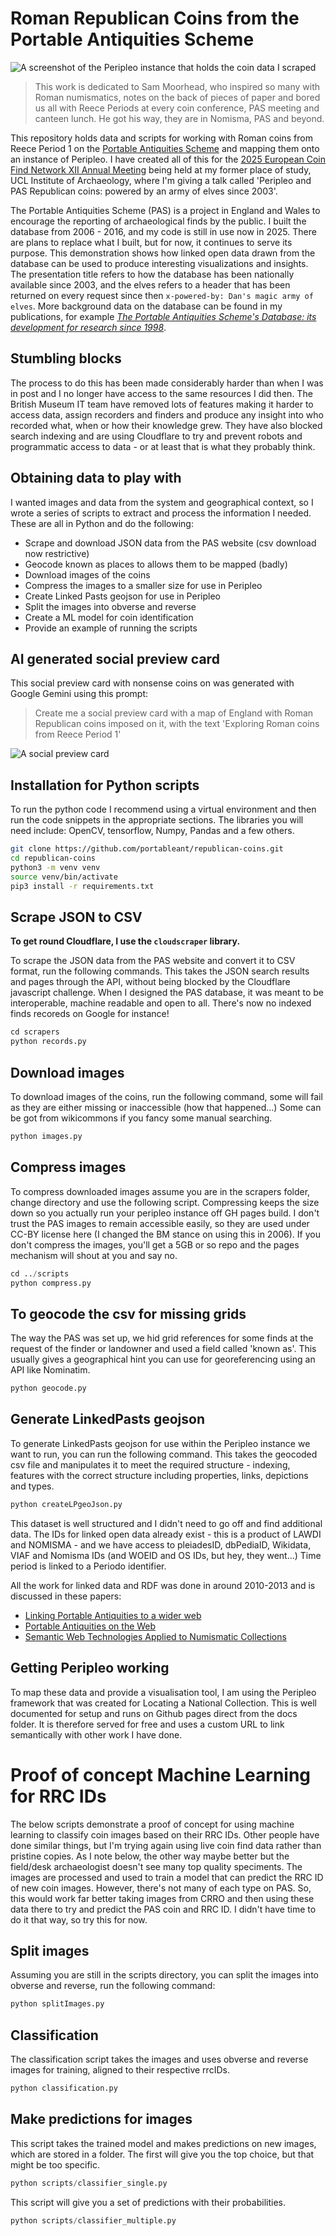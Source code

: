# Roman Republican Coins from the Portable Antiquities Scheme

![A screenshot of the Peripleo instance that holds the coin data I scraped](data/republican-peripleo.png)

> This work is dedicated to Sam Moorhead, who inspired so many with Roman numismatics, notes on the back of pieces of paper and bored us all with Reece Periods at every coin conference, PAS meeting and canteen lunch. He got his way, they are in Nomisma, PAS and beyond.

This repository holds data and scripts for working with Roman coins from Reece Period 1 on the [Portable Antiquities Scheme](https://finds.org.uk/database) and 
mapping them onto an instance of Peripleo. I have created all of this for the [2025 European Coin Find Network XII Annual Meeting](https://fundmuenzen.org/2025/08/22/ecfn-2025-final-programme/) being held at my former place of study, UCL Institute of Archaeology, where I'm giving a talk called 'Peripleo and PAS Republican coins: powered by an army of elves since 2003'. 

The Portable Antiquities Scheme (PAS) is a project in England and Wales to encourage the reporting of archaeological finds by the public. I built the database from 2006 - 2016, and my code is still in use now in 2025. There are plans to replace what I built, but for now, it continues to serve its purpose. This demonstration shows how linked open data drawn from the database can be used to produce interesting visualizations and insights. The presentation title refers to how the database has been nationally available since 2003, and the elves refers to a header that has been returned on every request since then ```x-powered-by: Dan's magic army of elves```. More background data on the database can be found in my publications, for example _[The Portable Antiquities Scheme's Database: its development for research since 1998](https://museologi.st/papers/portable-antiquities-development/)_.

## Stumbling blocks

The process to do this has been made considerably harder than when I was in post and I no longer have access to the same resources I did then. The British Museum IT team have removed lots of features making it harder to access data, assign recorders and finders and produce any insight into who recorded what, when or how their knowledge grew. They have also blocked search indexing and are using Cloudflare to try and prevent robots and programmatic access to data - or at least that is what they probably think. 

## Obtaining data to play with

I wanted images and data from the system and geographical context, so I wrote a series of scripts to extract and process the information I needed. These are all in Python and do the following:

- Scrape and download JSON data from the PAS website (csv download now restrictive)
- Geocode known as places to allows them to be mapped (badly)
- Download images of the coins
- Compress the images to a smaller size for use in Peripleo
- Create Linked Pasts geojson for use in Peripleo
- Split the images into obverse and reverse
- Create a ML model for coin identification
- Provide an example of running the scripts

## AI generated social preview card

This social preview card with nonsense coins on was generated with Google Gemini using this prompt:

> Create me a social preview card with a map of England with Roman Republican coins imposed on it, with the text 'Exploring Roman coins from Reece Period 1'

![A social preview card](docs/images/social-card.png)


## Installation for Python scripts

To run the python code I recommend using a virtual environment and then run the code snippets in the appropriate sections. The libraries you will need include: OpenCV, tensorflow, Numpy, Pandas and a few others. 

```bash
git clone https://github.com/portableant/republican-coins.git
cd republican-coins
python3 -m venv venv
source venv/bin/activate
pip3 install -r requirements.txt
```

## Scrape JSON to CSV

**To get round Cloudflare, I use the `cloudscraper` library.** 

To scrape the JSON data from the PAS website and convert it to CSV format, run the following commands. This takes the JSON search results and pages through the API, without being blocked by the Cloudflare javascript challenge. When I designed the PAS database, it was meant to be interoperable, machine readable and open to all. There's now no indexed finds recoreds on Google for instance!

```python
cd scrapers
python records.py
```

## Download images

To download images of the coins, run the following command, some will fail as they are either missing or inaccessible (how that happened...) 
Some can be got from wikicommons if you fancy some manual searching. 

```python
python images.py
```
## Compress images 

To compress downloaded images assume you are in the scrapers folder, change directory and use the following script. Compressing keeps the size down so you actually run your peripleo instance off GH pages build. I don't trust the PAS images to remain accessible easily, so they are used under CC-BY license here (I changed the BM stance on using this in 2006). If you don't compress the images, you'll get a 5GB or so repo and the pages mechanism will shout at you and say no. 

```python
cd ../scripts
python compress.py
```

## To geocode the csv for missing grids

The way the PAS was set up, we hid grid references for some finds at the request of the finder or landowner and used a field called 'known as'. This usually gives a geographical hint you can use for georeferencing using an API like Nominatim. 

```python
python geocode.py
```

## Generate LinkedPasts geojson

To generate LinkedPasts geojson for use within the Peripleo instance we want to run, you can run the following command. This takes the geocoded csv file and manipulates it to meet the required structure - indexing, features with the correct structure including properties, links, depictions and types.

```python
python createLPgeoJson.py
``` 
This dataset is well structured and I didn't need to go off and find additional data. The IDs for linked open data already exist - this is a product of LAWDI and NOMISMA - and we have access to pleiadesID, dbPediaID, Wikidata, VIAF and Nomisma IDs (and WOEID and OS IDs, but hey, they went...) Time period is linked to a Periodo identifier. 

All the work for linked data and RDF was done in around 2010-2013 and is discussed in these papers:
* [Linking Portable Antiquities to a wider web](https://museologi.st/papers/linking-portable-antiquities-to-a-wider-web/)
* [Portable Antiquities on the Web](https://museologi.st/papers/portable-antiquities-on-the-web/)
* [Semantic Web Technologies Applied to Numismatic Collections](https://museologi.st/papers/semantic-web-technologies-applied-to-numismatic-collections/)

## Getting Peripleo working

To map these data and provide a visualisation tool, I am using the Peripleo framework that was created for Locating a National Collection. This is well documented for setup and runs on Github pages direct from the docs folder. It is therefore served for free and uses a custom URL to link semantically with other work I have done. 

# Proof of concept Machine Learning for RRC IDs

The below scripts demonstrate a proof of concept for using machine learning to classify coin images based on their RRC IDs. Other people have done similar things, but I'm trying again using live coin find data rather than pristine copies. As I note below, the other way maybe better but the field/desk archaeologist doesn't see many top quality speciments. 
The images are processed and used to train a model that can predict the RRC ID of new coin images. However, there's not many of each type on PAS. So, this would work far better taking images from CRRO and then using these data there to try and predict the PAS coin and RRC ID. I didn't have time to do it that way, so try this for now. 

## Split images

Assuming you are still in the scripts directory, you can split the images into obverse and reverse, run the following command:

```python
python splitImages.py   
```

## Classification

The classification script takes the images and uses obverse and reverse images for training, aligned to their respective rrcIDs. 

```python
python classification.py    
```

## Make predictions for images

This script takes the trained model and makes predictions on new images, which are stored in a folder. The first will give you the top choice, but that might be too specific.

```python
python scripts/classifier_single.py
```
This script will give you a set of predictions with their probabilities.

```python
python scripts/classifier_multiple.py
```


